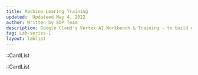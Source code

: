 ```yaml
---
title: Machine Learing Training
updated:  Updateed May 4, 2022
author: Written by EDP Team
description: Google Cloud's Vertex AI Workbench & Training - to build end-to-end ML workflows. You'll learn how to go from raw data to deployed model,and will leave this workshop ready to develop and productionize your own ML projects with Vertex AI.
tag: Lab-series-1
layout: lablist
---
```



::CardList

::CardList



